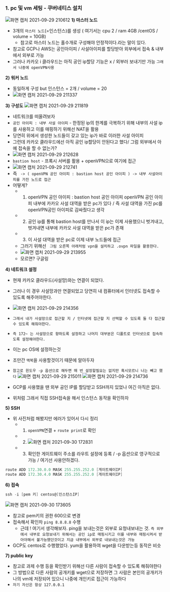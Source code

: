 ### 1. pc 및 vm 세팅 - 쿠버네티스 설치
![화면 캡처 2021-09-29 210612](https://user-images.githubusercontent.com/62214428/135265092-b195ed36-7222-4a10-980d-c6bda4e4507e.png)
**1) 마스터 노드**
  - 3개의 `마스터 노드`(=인스턴스)를 생성 ( 여기서는 cpu 2 / ram 4GB /centOS / volume = 10GB)
     - 참고로 마스터 노드는 홀수개로 구성해야 안정적이다.라는 말이 있다. 
  - 참고로 GCP나 AWS는 공인아이피 / 사설아이피를 할당받아 외부에서 접속 & 내부에서 외부로 가능
  - 그러나 카카오 i 클라우드는 아직 공인 ip할당 기능은 x / 외부러 보내기만 가능 `그래서 나중에 openVPN사용`

**2) 워커 노드**
- 동일하게 구성 but 인스턴스 = 2개 / volume = 20
- ![화면 캡처 2021-09-29 211337](https://user-images.githubusercontent.com/62214428/135266298-ac0f8fce-2694-4fb4-9915-cc1607c9b5e6.png)


**3) 구성도**
![화면 캡처 2021-09-29 211819](https://user-images.githubusercontent.com/62214428/135266928-586bb8ce-c969-4fd9-a278-8c63aa058247.png)
- 네트워크를 떠올려보자
- `공인 아이피 : 내부 사설 아이피` - 한정된 ip의 한계를 극복하기 위해 내부의 사설 ip를 사용하고 이를 매핑하기 위해선 NAT을 활용
- 당연히 위에서 생성한 노드들이 갖고 있는 ip가 바로 이러한 사설 아이피
- 그런데 카카오 클라우드에선 아직 공인 ip할당이 안된다고 했다/ 그럼 외부에서 아예 접속을 할 수 없는가?
- ![화면 캡처 2021-09-29 212628](https://user-images.githubusercontent.com/62214428/135268077-dd138dbc-6c82-43dc-b239-5001636ab54e.png)
- `bastion host` - 프록시 서버를 활용 + openVPN으로 여기에 접근
- ![화면 캡처 2021-09-29 212741](https://user-images.githubusercontent.com/62214428/135268252-4958f5eb-78bc-4607-aa16-d527d584b166.png)
- 즉 ` -> ( openVPN 공인 아이피 : bastion host 공인 아이피 ) -> 내부 사설아이피를 가진 노드로 접근`
- 어떻게? 
   - 1. openVPN 공인 아이피 : bastion host 공인 아이피  openVPN 공인 아이피 내부에 카카오 사설 대역을 받은 pc가 있다 / 즉 사설 대역을 가진 pc를 openVPN공인 아이피로 감싸줬다고 생각
   - 2. 공인 ip를 통해 bastion host를 만나서 이 ip는 이제 사용했으니 벗겨내고, 벗겨내면 내부에 카카오 사설 대역을 받은 pc가 존재
   - 3. 이 사설 대역을 받은 pc로 이제 내부 노드들에 접근  
   - 그러기 위해선 ` 그림 오른쪽 아래처럼 vpn을 설치하고 .ovpn 파일을 활용한다.`
   - ![화면 캡처 2021-09-29 213955](https://user-images.githubusercontent.com/62214428/135270047-bdf9affb-ab5b-429f-9734-11b0145a657b.png)
   - 모르면? 구글링

**4) 네트워크 설정**
- 현재 카카오 클라우드(사설망)와는 연결이 되었다.
- 그러나 이 경우 사설망과만 연결되었고 당연히 내 컴퓨터에서 인터넷도 접속할 수 있도록 해주어야한다.
- ![화면 캡처 2021-09-29 214356](https://user-images.githubusercontent.com/62214428/135270691-8c5c21f2-1e68-4fc6-ba5c-a5695ec121ec.png)
- `그래서 내가 사설망으로 접근할 지 / 인터넷에 접근할 지 선택할 수 있도록 둘 다 접근할 수 있도록 해줘야한다.`
- `즉 172~ 는 사설망으로 향하도록 설정하고 나머지 대부분은 디폴트로 인터넷으로 접속하도록 설정해야한다.`
- 이는 pc OS에 설정하는것

- 조만간 `맥북`을 사용할것이기 때문에 알아두자
- `참고로 윈도우 -p 옵션으로 해두면 매 번 설정할필요는 없지만 혹시모르니 나는 빼고 했다`
![화면 캡처 2021-09-29 215011](https://user-images.githubusercontent.com/62214428/135271672-5e75e4ba-a157-495d-ba18-c466f62cc4c7.png)
![화면 캡처 2021-09-29 214736](https://user-images.githubusercontent.com/62214428/135271664-fa0512e3-a114-48fb-b9d2-d221cc3480fa.png)

- GCP를 사용했을 땐 외부 공인 IP를 할당받고 SSH까지 있었나 여긴 아직은 없다.
- 위처럼 그래서 직접 SSH접속을 해서 인스턴스 동작을 확인하자

**5) SSH**
- 위 사진처럼 해봤지만 에러가 있어서 다시 정리
  - 1. `openVPN`연결 + `route print`로 확인
  - 2. ![화면 캡처 2021-09-30 172831](https://user-images.githubusercontent.com/62214428/135416516-53c705c0-ef5e-40a8-973f-ddd6f466ec86.png)
  - 3. 확인한 게이트웨이 주소를 라우트 설정에 등록 / -p 옵션으로 영구적으로 가능 / 여기선 사용안하겠다. 
```powershell
route ADD 172.30.0.0 MASK 255.255.252.0 [게이트웨이IP]
route ADD 172.30.4.0 MASK 255.255.252.0 [게이트웨이IP]
```

**6) 접속**
```powershell
ssh -i [pem 키] centos@[인스턴스IP]
```
![화면 캡처 2021-09-30 173605](https://user-images.githubusercontent.com/62214428/135417808-715e8d05-1a5b-46f6-90d3-f55c061e93fe.png)
- 참고로 pem키의 권한 600으로 변경
- 접속해서 확인차 `ping 8.8.8.8` 수행
  - 근데 ! 여기서 생각해보자. ping을 보내는것은 외부로 요청내보내는 것. `즉 외부에서 내부로 요청보내기 위해서는 공인 ip로 매핑시키고 이를 내부와 매핑시켜서 받아야해서 불가능했던것이고 지금 내부에서 외부로 내보내는것은 가능`
- GCP도 centos로 수행했었다. yum을 활용하여 wget을 다운받는등 동작은 비슷

**7) public key**
- 참고로 과제 수행 등을 확인받기 위해선 다른 사람이 접속할 수 있도록 해줘야한다
- 그 방법으로 다른 사람의 공개키를 wget으로 저장하면 그 사람은 본인의 공개키가 나의 vm에 저장되어 있으니 나중에 개인키로 접근이 가능하다
- `자기 자신은 항상 127.0.0.1 `
